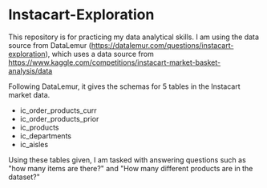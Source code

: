 # Instacart-Exploration
This repository is for practicing my data analytical skills. I am using the data source from DataLemur (https://datalemur.com/questions/instacart-exploration), which uses a data source from https://www.kaggle.com/competitions/instacart-market-basket-analysis/data


Following DataLemur, it gives the schemas for 5 tables in the Instacart market data. 
- ic_order_products_curr
- ic_order_products_prior
- ic_products
- ic_departments
- ic_aisles

Using these tables given, I am tasked with answering questions such as "how many items are there?" and "How many different products are in the dataset?"
